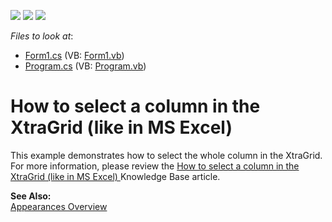 <!-- default badges list -->
![](https://img.shields.io/endpoint?url=https://codecentral.devexpress.com/api/v1/VersionRange/128631324/13.1.4%2B)
[![](https://img.shields.io/badge/Open_in_DevExpress_Support_Center-FF7200?style=flat-square&logo=DevExpress&logoColor=white)](https://supportcenter.devexpress.com/ticket/details/E635)
[![](https://img.shields.io/badge/📖_How_to_use_DevExpress_Examples-e9f6fc?style=flat-square)](https://docs.devexpress.com/GeneralInformation/403183)
<!-- default badges end -->
<!-- default file list -->
*Files to look at*:

* [Form1.cs](./CS/Form1.cs) (VB: [Form1.vb](./VB/Form1.vb))
* [Program.cs](./CS/Program.cs) (VB: [Program.vb](./VB/Program.vb))
<!-- default file list end -->
# How to select a column in the XtraGrid (like in MS Excel) 


<p>This example demonstrates how to select the whole column in the XtraGrid. For more information, please review the <a href="https://www.devexpress.com/Support/Center/p/A1036">How to select a column in the XtraGrid (like in MS Excel) </a> Knowledge Base article.</p><p><strong>See Also:</strong><br />
<a href="http://documentation.devexpress.com/#WindowsForms/CustomDocument755">Appearances Overview </a></p>

<br/>


